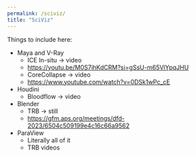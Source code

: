 ```yaml
---
permalink: /sciviz/
title: "SciViz"
---
```


Things to include here: 
* Maya and V-Ray
    * ICE In-situ -> video
    * https://youtu.be/M0S7ihKdCRM?si=gSsU-m65VlYpqJHU
    * CoreCollapse -> video
    * https://www.youtube.com/watch?v=0DSk1wPc_cE
* Houdini
    * Bloodflow -> video
* Blender
    * TRB -> still
    * https://gfm.aps.org/meetings/dfd-2023/6504c509199e4c16c66a9562
* ParaView
    * Literally all of it
    * TRB videos
